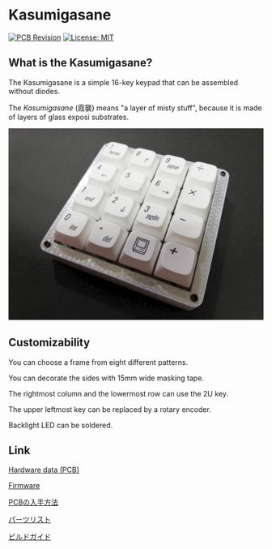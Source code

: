 # Kasumigasane

[![PCB Revision](https://img.shields.io/badge/PCB%20Revision-3-blue.svg)](https://github.com/e3w2q/Kasumigasane-keypad/tree/master/pcb)
[![License: MIT](https://img.shields.io/badge/License-MIT-brightgreen.svg)](https://opensource.org/licenses/MIT)

## What is the Kasumigasane?

The Kasumigasane is a simple 16-key keypad that can be assembled without diodes.

The *Kasumigasane* (霞襲) means "a layer of misty stuff", because it is made of layers of glass exposi substrates.

![Kasumigasane2](doc/Kasumigasane2.jpg)

## Customizability

You can choose a frame from eight different patterns.

You can decorate the sides with 15mm wide masking tape.

The rightmost column and the lowermost row can use the 2U key.

The upper leftmost key can be replaced by a rotary encoder.

Backlight LED can be soldered.

## Link

[Hardware data (PCB)](pcb/)

[Firmware](https://github.com/e3w2q/qmk_firmware/tree/e3w2q/keyboards/e3w2q/kasumigasane)

[PCBの入手方法](doc/pcb_order_guide_jp.md)

[パーツリスト](doc/bom_list_jp.md)

[ビルドガイド](doc/readme_jp.md)

